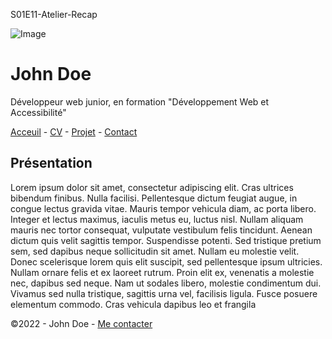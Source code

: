 S01E11-Atelier-Recap

![Image](https://cdn.discordapp.com/attachments/1208043598558400513/1215577342060003338/image.png?ex=65fd419e&is=65eacc9e&hm=49eb395d3af443bd8ce47c404f203635e72e023da201ef21c55a3df8a0b04373&)


# John Doe


Développeur web junior, en formation "Développement Web et Accessibilité"

[Acceuil]() - [CV]() - [Projet](projets.md) - [Contact]()

## Présentation

Lorem ipsum dolor sit amet, consectetur adipiscing elit. Cras ultrices bibendum finibus. Nulla facilisi. Pellentesque dictum feugiat augue, in congue lectus gravida vitae. Mauris tempor vehicula diam, ac porta libero. Integer et lectus maximus, iaculis metus eu, luctus nisl. Nullam aliquam mauris nec tortor consequat, vulputate vestibulum felis
tincidunt. Aenean dictum quis velit sagittis tempor. Suspendisse potenti. Sed tristique pretium sem, sed dapibus neque sollicitudin sit amet. Nullam eu molestie velit. Donec scelerisque lorem quis elit suscipit, sed pellentesque ipsum ultricies. Nullam ornare felis et ex laoreet rutrum. Proin elit ex, venenatis a molestie nec, dapibus sed neque. Nam ut sodales libero, molestie condimentum dui. Vivamus sed nulla tristique,
sagittis urna vel, facilisis ligula. Fusce posuere elementum commodo. Cras vehicula dapibus leo et frangila

©2022 - John Doe - [Me contacter]()
